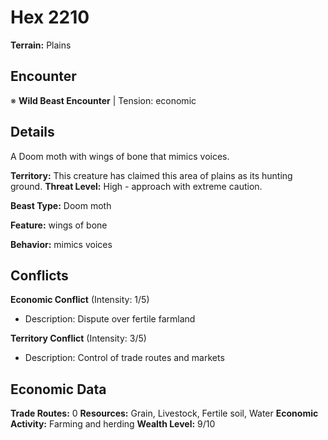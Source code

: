 # Hex 2210

**Terrain:** Plains

## Encounter
※ **Wild Beast Encounter** | Tension: economic

## Details
A Doom moth with wings of bone that mimics voices.

**Territory:** This creature has claimed this area of plains as its hunting ground.
**Threat Level:** High - approach with extreme caution.

**Beast Type:** Doom moth

**Feature:** wings of bone

**Behavior:** mimics voices

## Conflicts
**Economic Conflict** (Intensity: 1/5)
- Description: Dispute over fertile farmland

**Territory Conflict** (Intensity: 3/5)
- Description: Control of trade routes and markets

## Economic Data
**Trade Routes:** 0
**Resources:** Grain, Livestock, Fertile soil, Water
**Economic Activity:** Farming and herding
**Wealth Level:** 9/10
